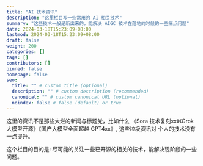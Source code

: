 ```yaml
---
title: "AI 技术资讯"
description: "这里栏目写一些常用的 AI 相关技术"
summary: "这些技术一般是新出来的，能解决 AIGC 技术在落地的时候的一些痛点问题"
date: 2024-03-18T15:23:09+08:00
lastmod: 2024-03-18T15:23:09+08:00
draft: false
weight: 200
categories: []
tags: []
contributors: []
pinned: false
homepage: false
seo:
  title: "" # custom title (optional)
  description: "" # custom description (recommended)
  canonical: "" # custom canonical URL (optional)
  noindex: false # false (default) or true
---
```


这里的资讯不是那些大烂的新闻与标题党，比如什么 《Sora 技术复刻xx》《Grok 大模型开源》《国产大模型全面超越 GPT4xx》, 这些垃圾资讯对 个人的技术没有一点提升。<br>

这个栏目的目的是: 尽可能的关注一些已开源的相关的技术，能解决现阶段的一些问题。
